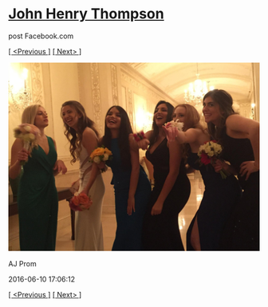 # [John Henry Thompson](../README.md)
post Facebook.com

[[ <Previous ]](2016-06-10-10.md) [[ Next> ]](2016-06-10-12.md)

[![](../media/2016-06-10/AJ-Prom-9.jpg)](../README.md)

AJ Prom

2016-06-10 17:06:12

[[ <Previous ]](2016-06-10-10.md) [[ Next> ]](2016-06-10-12.md)